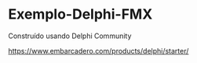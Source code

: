 # Exemplo-Delphi-FMX

Construído usando Delphi Community

https://www.embarcadero.com/products/delphi/starter/

